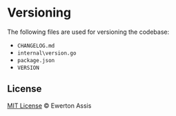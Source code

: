 # Versioning

The following files are used for versioning the codebase:

- `CHANGELOG.md`
- `internal\version.go`
- `package.json`
- `VERSION`

## License

[MIT License](http://earaujoassis.mit-license.org/) &copy; Ewerton Assis
